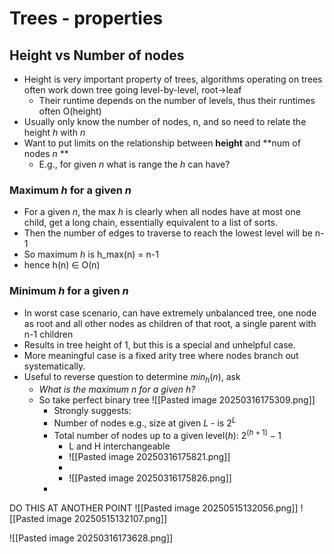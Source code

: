 # Trees - properties
## Height vs Number of nodes
- Height is very important property of trees, algorithms operating on trees often work down tree going level-by-level, root->leaf
	- Their runtime depends on the number of levels, thus their runtimes often O(height)
- Usually only know the number of nodes, n, and so need to relate the height $h$ with $n$ 
- Want to put limits on the relationship between **height** and **num of nodes $n$ **
	- E.g., for given $n$ what is range the $h$  can have? 
### Maximum $h$ for a given $n$
- For a given $n$, the max $h$ is clearly when all nodes have at most one child, get a long chain, essentially equivalent to a list of sorts. 
- Then the number of edges to traverse to reach the lowest level will be n-1
- So maximum $h$ is h_max(n) = n-1
- hence h(n) $\in$ O(n)

### Minimum $h$ for a given $n$
- In worst case scenario, can have extremely unbalanced tree, one node as root and all other nodes as children of that root, a single parent with n-1 children
- Results in tree height of 1, but this is a special and unhelpful case.
- More meaningful case is a fixed arity tree where nodes branch out systematically. 
- Useful to reverse question to determine $min_h(n)$, ask
	- *What is the maximum n for a given h?*
	- So take perfect binary tree
		![[Pasted image 20250316175309.png]]
		- Strongly suggests:
		- Number of nodes e.g., size at given $L$ - is $2^L$ 
		- Total number of nodes up to a given level($h$): $2^{(h+1)} - 1$
			- L and H interchangeable
			- ![[Pasted image 20250316175821.png]]
			- 
			- ![[Pasted image 20250316175826.png]]
		- 
DO THIS AT ANOTHER POINT
![[Pasted image 20250515132056.png]]
![[Pasted image 20250515132107.png]]








![[Pasted image 20250316173628.png]]

